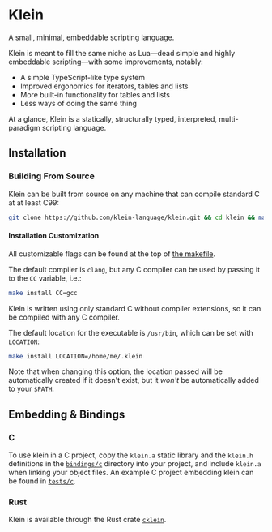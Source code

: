 # Klein

A small, minimal, embeddable scripting language.

Klein is meant to fill the same niche as Lua&mdash;dead simple and highly embeddable scripting&mdash;with some improvements, notably:

- A simple TypeScript-like type system
- Improved ergonomics for iterators, tables and lists
- More built-in functionality for tables and lists
- Less ways of doing the same thing

At a glance, Klein is a statically, structurally typed, interpreted, multi-paradigm scripting language.

## Installation

### Building From Source

Klein can be built from source on any machine that can compile standard C at at least C99:

```bash
git clone https://github.com/klein-language/klein.git && cd klein && make install
```

#### Installation Customization

All customizable flags can be found at the top of [the makefile](https://github.com/klein-language/klein/tree/main/Makefile).

The default compiler is `clang`, but any C compiler can be used by passing it to the `CC` variable, i.e.:

```bash
make install CC=gcc
```

Klein is written using only standard C without compiler extensions, so it can be compiled with any C compiler.

The default location for the executable is `/usr/bin`, which can be set with `LOCATION`:

```bash
make install LOCATION=/home/me/.klein
```

Note that when changing this option, the location passed will be automatically created if it doesn't exist, but it *won't* be automatically added to your `$PATH`.

## Embedding & Bindings

### C

To use klein in a C project, copy the `klein.a` static library and the `klein.h` definitions in the [`bindings/c`](https://github.com/klein-language/klein/tree/main/bindings/c) directory into your project, and include `klein.a` when linking your object files. An example C project embedding klein can be found in [`tests/c`](https://github.com/klein-language/tree/main/tests/c).

### Rust

Klein is available through the Rust crate [`cklein`](https://crates.io/crates/cklein).
